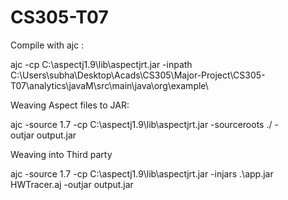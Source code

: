 # CS305-T07


Compile with ajc :

ajc -cp C:\aspectj1.9\lib\aspectjrt.jar -inpath  C:\Users\subha\Desktop\Acads\CS305\Major-Project\CS305-T07\analytics\javaM\src\main\java\org\example\


Weaving Aspect files to JAR:

ajc -source 1.7 -cp C:\aspectj1.9\lib\aspectjrt.jar -sourceroots ./ -outjar output.jar

Weaving into Third party

ajc -source 1.7 -cp C:\aspectj1.9\lib\aspectjrt.jar -injars .\app.jar HWTracer.aj -outjar output.jar

